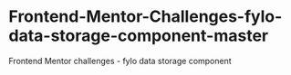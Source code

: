 # Frontend-Mentor-Challenges-fylo-data-storage-component-master
 Frontend Mentor challenges - fylo data storage component
